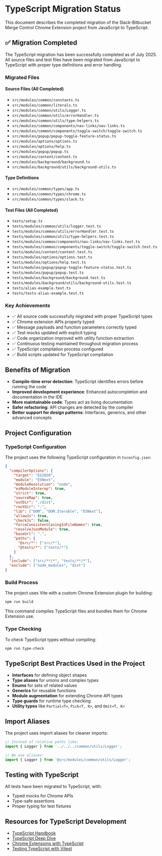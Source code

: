 # TypeScript Migration Status

This document describes the completed migration of the Slack-Bitbucket Merge Control Chrome Extension project from JavaScript to TypeScript.

## ✅ Migration Completed

The TypeScript migration has been successfully completed as of July 2025. All source files and test files have been migrated from JavaScript to TypeScript with proper type definitions and error handling.

### Migrated Files

#### Source Files (All Completed)

- `src/modules/common/constants.ts`
- `src/modules/common/literals.ts`
- `src/modules/common/utils/Logger.ts`
- `src/modules/common/utils/errorHandler.ts`
- `src/modules/common/utils/type-helpers.ts`
- `src/modules/common/components/nav-links/nav-links.ts`
- `src/modules/common/components/toggle-switch/toggle-switch.ts`
- `src/modules/popup/popup-toggle-feature-status.ts`
- `src/modules/options/options.ts`
- `src/modules/options/help.ts`
- `src/modules/popup/popup.ts`
- `src/modules/content/content.ts`
- `src/modules/background/background.ts`
- `src/modules/background/utils/background-utils.ts`

#### Type Definitions

- `src/modules/common/types/app.ts`
- `src/modules/common/types/chrome.ts`
- `src/modules/common/types/slack.ts`

#### Test Files (All Completed)

- `tests/setup.ts`
- `tests/modules/common/utils/logger.test.ts`
- `tests/modules/common/utils/errorHandler.test.ts`
- `tests/modules/common/utils/type-helpers.test.ts`
- `tests/modules/common/components/nav-links/nav-links.test.ts`
- `tests/modules/common/components/toggle-switch/toggle-switch.test.ts`
- `tests/modules/content/content.test.ts`
- `tests/modules/options/options.test.ts`
- `tests/modules/options/help.test.ts`
- `tests/modules/popup/popup-toggle-feature-status.test.ts`
- `tests/modules/popup/popup.test.ts`
- `tests/modules/background/background.test.ts`
- `tests/modules/background/utils/background-utils.test.ts`
- `tests/alias-example.test.ts`
- `tests/tests-alias-example.test.ts`

### Key Achievements

- ✅ All source code successfully migrated with proper TypeScript types
- ✅ Chrome extension APIs properly typed
- ✅ Message payloads and function parameters correctly typed
- ✅ Test mocks updated with explicit typing
- ✅ Code organization improved with utility function extraction
- ✅ Continuous testing maintained throughout migration process
- ✅ TypeScript compilation process configured
- ✅ Build scripts updated for TypeScript compilation

## Benefits of Migration

- **Compile-time error detection**: TypeScript identifies errors before running the code
- **Improved development experience**: Enhanced autocompletion and documentation in the IDE
- **More maintainable code**: Types act as living documentation
- **Safer refactoring**: API changes are detected by the compiler
- **Better support for design patterns**: Interfaces, generics, and other advanced concepts

## Project Configuration

### TypeScript Configuration

The project uses the following TypeScript configuration in `tsconfig.json`:

```json
{
  "compilerOptions": {
    "target": "ES2020",
    "module": "ESNext",
    "moduleResolution": "node",
    "esModuleInterop": true,
    "strict": true,
    "sourceMap": true,
    "outDir": "./dist",
    "rootDir": ".",
    "lib": ["DOM", "DOM.Iterable", "ESNext"],
    "allowJs": true,
    "checkJs": false,
    "forceConsistentCasingInFileNames": true,
    "resolveJsonModule": true,
    "baseUrl": ".",
    "paths": {
      "@src/*": ["src/*"],
      "@tests/*": ["tests/*"]
    }
  },
  "include": ["src/**/*", "tests/**/*"],
  "exclude": ["node_modules", "dist"]
}
```

### Build Process

The project uses Vite with a custom Chrome Extension plugin for building:

```bash
npm run build
```

This command compiles TypeScript files and bundles them for Chrome Extension use.

### Type Checking

To check TypeScript types without compiling:

```bash
npm run type-check
```

## TypeScript Best Practices Used in the Project

- **Interfaces** for defining object shapes
- **Type aliases** for unions and complex types
- **Enums** for sets of related values
- **Generics** for reusable functions
- **Module augmentation** for extending Chrome API types
- **Type guards** for runtime type checking
- **Utility types** like `Partial<T>`, `Pick<T, K>`, and `Omit<T, K>`

## Import Aliases

The project uses import aliases for cleaner imports:

```typescript
// Instead of relative paths like:
import { Logger } from '../../../common/utils/Logger';

// We use aliases:
import { Logger } from '@src/modules/common/utils/Logger';
```

## Testing with TypeScript

All tests have been migrated to TypeScript, with:

- Typed mocks for Chrome APIs
- Type-safe assertions
- Proper typing for test fixtures

## Resources for TypeScript Development

- [TypeScript Handbook](https://www.typescriptlang.org/docs/handbook/intro.html)
- [TypeScript Deep Dive](https://basarat.gitbook.io/typescript/)
- [Chrome Extensions with TypeScript](https://developer.chrome.com/docs/extensions/develop/migrate-to-mv3)
- [Testing TypeScript with Vitest](https://vitest.dev/guide/testing-types.html)
